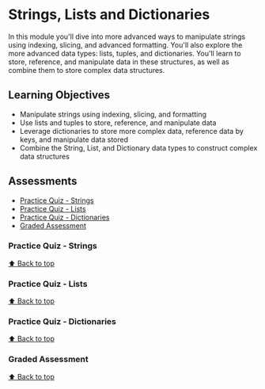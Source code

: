 # Strings, Lists and Dictionaries

In this module you'll dive into more advanced ways to manipulate strings using indexing, slicing, and advanced formatting. You'll also explore the more advanced data types: lists, tuples, and dictionaries. You'll learn to store, reference, and manipulate data in these structures, as well as combine them to store complex data structures.

## Learning Objectives

- Manipulate strings using indexing, slicing, and formatting
- Use lists and tuples to store, reference, and manipulate data
- Leverage dictionaries to store more complex data, reference data by keys, and manipulate data stored
- Combine the String, List, and Dictionary data types to construct complex data structures


## Assessments

- [Practice Quiz - Strings](#Practice-Quiz---Strings)
- [Practice Quiz - Lists](#Practice-Quiz---Lists)
- [Practice Quiz - Dictionaries](#Practice-Quiz---Dictionaries)
- [Graded Assessment](#Graded-Assessment)


### Practice Quiz - Strings

[ :arrow_up: Back to top](#Loops)

### Practice Quiz - Lists

[ :arrow_up: Back to top](#Loops)

### Practice Quiz - Dictionaries

[ :arrow_up: Back to top](#Loops)

### Graded Assessment

[ :arrow_up: Back to top](#Loops)
